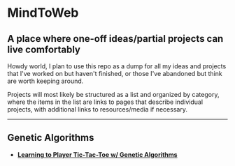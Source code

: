 # MindToWeb

## A place where one-off ideas/partial projects can live comfortably

Howdy world, I plan to use this repo as a dump for all my ideas and projects that I've worked on but haven't finished, or those I've abandoned but think are worth keeping around. 

Projects will most likely be structured as a list and organized by category, where the items in the list are links to pages that describe individual projects, with additional links to resources/media if necessary.

***

## __Genetic Algorithms__

- __[Learning to Player Tic-Tac-Toe w/ Genetic Algorithms](https://github.com/CarsonScott/MindToWeb/blob/main/projects/genetic_algorithm_tictactoe.md)__
